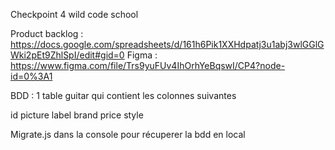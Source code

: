 Checkpoint 4 wild code school

Product backlog : https://docs.google.com/spreadsheets/d/161h6Pik1XXHdpatj3u1abj3wlGGlGWki2pEt9ZhlSpI/edit#gid=0
Figma : https://www.figma.com/file/Trs9yuFUv4IhOrhYeBqswI/CP4?node-id=0%3A1

BDD : 1 table guitar qui contient les colonnes suivantes

id
picture
label
brand
price
style

Migrate.js dans la console pour récuperer la bdd en local
